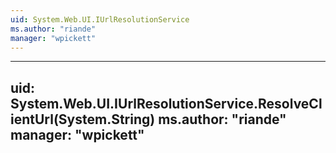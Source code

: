 ```yaml
---
uid: System.Web.UI.IUrlResolutionService
ms.author: "riande"
manager: "wpickett"
---
```


---
uid: System.Web.UI.IUrlResolutionService.ResolveClientUrl(System.String)
ms.author: "riande"
manager: "wpickett"
---
